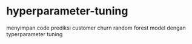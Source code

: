 # hyperparameter-tuning
menyimpan code prediksi customer churn random forest model dengan typerparameter tuning
